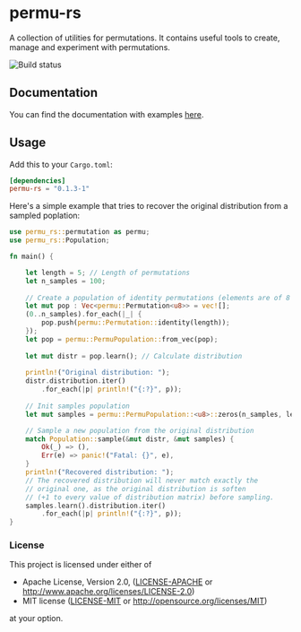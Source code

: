 # permu-rs
A collection of utilities for permutations. It contains useful tools to create, manage and experiment with permutations.

![Build status](https://travis-ci.org/mikelma/permu-rs.svg?branch=master)

## Documentation
You can find the documentation with examples [here](https://docs.rs/permu-rs).

## Usage

Add this to your `Cargo.toml`:

```toml
[dependencies]
permu-rs = "0.1.3-1"
```

Here's a simple example that tries to recover the original distribution from a sampled poplation:
```rust
use permu_rs::permutation as permu;
use permu_rs::Population;

fn main() {

    let length = 5; // Length of permutations
    let n_samples = 100;
    
    // Create a population of identity permutations (elements are of 8 bits, so max length is 255)
    let mut pop : Vec<permu::Permutation<u8>> = vec![];
    (0..n_samples).for_each(|_| {
        pop.push(permu::Permutation::identity(length));
    });
    let pop = permu::PermuPopulation::from_vec(pop);
    
    let mut distr = pop.learn(); // Calculate distribution
        
    println!("Original distribution: ");
    distr.distribution.iter()
        .for_each(|p| println!("{:?}", p));
    
    // Init samples population
    let mut samples = permu::PermuPopulation::<u8>::zeros(n_samples, length);

    // Sample a new population from the original distribution
    match Population::sample(&mut distr, &mut samples) {
        Ok(_) => (),
        Err(e) => panic!("Fatal: {}", e),
    }
    println!("Recovered distribution: ");
    // The recovered distribution will never match exactly the 
    // original one, as the original distribution is soften 
    // (+1 to every value of distribution matrix) before sampling.
    samples.learn().distribution.iter()
        .for_each(|p| println!("{:?}", p));
}
```
### License

This project is licensed under either of

 * Apache License, Version 2.0, ([LICENSE-APACHE](LICENSE-APACHE) or
   http://www.apache.org/licenses/LICENSE-2.0)
 * MIT license ([LICENSE-MIT](LICENSE-MIT) or
   http://opensource.org/licenses/MIT)

at your option.

